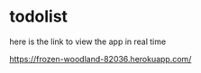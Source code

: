 # todolist

here is the link to view the app in real time

https://frozen-woodland-82036.herokuapp.com/

